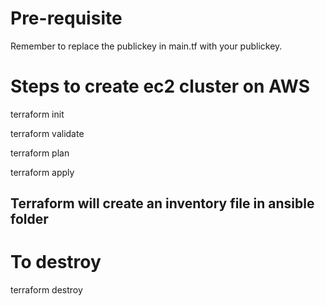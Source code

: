 
# Pre-requisite

Remember to replace the publickey in main.tf with your publickey.


# Steps to create ec2 cluster on AWS

terraform init

terraform validate

terraform plan

terraform apply

## Terraform will create an inventory file in ansible folder

# To destroy

terraform destroy

